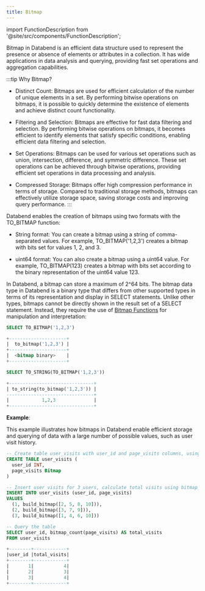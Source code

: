 ```yaml
---
title: Bitmap
---
```

import FunctionDescription from '@site/src/components/FunctionDescription';

<FunctionDescription description="Introduced: v1.1.45"/>

Bitmap in Databend is an efficient data structure used to represent the presence or absence of elements or attributes in a collection. It has wide applications in data analysis and querying, providing fast set operations and aggregation capabilities.

:::tip Why Bitmap?

- Distinct Count: Bitmaps are used for efficient calculation of the number of unique elements in a set. By performing bitwise operations on bitmaps, it is possible to quickly determine the existence of elements and achieve distinct count functionality.

- Filtering and Selection: Bitmaps are effective for fast data filtering and selection. By performing bitwise operations on bitmaps, it becomes efficient to identify elements that satisfy specific conditions, enabling efficient data filtering and selection.

- Set Operations: Bitmaps can be used for various set operations such as union, intersection, difference, and symmetric difference. These set operations can be achieved through bitwise operations, providing efficient set operations in data processing and analysis.

- Compressed Storage: Bitmaps offer high compression performance in terms of storage. Compared to traditional storage methods, bitmaps can effectively utilize storage space, saving storage costs and improving query performance.
:::

Databend enables the creation of bitmaps using two formats with the TO_BITMAP function:

- String format: You can create a bitmap using a string of comma-separated values. For example, TO_BITMAP('1,2,3') creates a bitmap with bits set for values 1, 2, and 3.

- uint64 format: You can also create a bitmap using a uint64 value. For example, TO_BITMAP(123) creates a bitmap with bits set according to the binary representation of the uint64 value 123.

In Databend, a bitmap can store a maximum of 2^64 bits. The bitmap data type in Databend is a binary type that differs from other supported types in terms of its representation and display in SELECT statements. Unlike other types, bitmaps cannot be directly shown in the result set of a SELECT statement. Instead, they require the use of [Bitmap Functions](../../15-sql-functions/05-bitmap-functions/index.md) for manipulation and interpretation:

```sql
SELECT TO_BITMAP('1,2,3')

+---------------------+
|  to_bitmap('1,2,3') |
+---------------------+
|  <bitmap binary>    |
+---------------------+

SELECT TO_STRING(TO_BITMAP('1,2,3'))

+-------------------------------+
| to_string(to_bitmap('1,2,3')) |
--------------------------------+
|            1,2,3              |
+-------------------------------+
```

**Example**:

This example illustrates how bitmaps in Databend enable efficient storage and querying of data with a large number of possible values, such as user visit history.

```sql
-- Create table user_visits with user_id and page_visits columns, using build_bitmap for representing page_visits.
CREATE TABLE user_visits (
  user_id INT,
  page_visits Bitmap
)

-- Insert user visits for 3 users, calculate total visits using bitmap_count.
INSERT INTO user_visits (user_id, page_visits)
VALUES
  (1, build_bitmap([2, 5, 8, 10])),
  (2, build_bitmap([3, 7, 9])),
  (3, build_bitmap([1, 4, 6, 10]))

-- Query the table
SELECT user_id, bitmap_count(page_visits) AS total_visits
FROM user_visits

+--------+------------+
|user_id |total_visits|
+--------+------------+
|       1|           4|
|       2|           3|
|       3|           4|
+--------+------------+
```